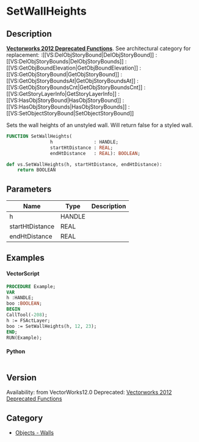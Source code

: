 # SetWallHeights

## Description
<b>[Vectorworks 2012 Deprecated Functions](../../Common/Versions/Vectorworks%202012.md)</b>. See architectural category for replacement:
:[[VS:DelObjStoryBound|DelObjStoryBound]]
:[[VS:DelObjStoryBounds|DelObjStoryBounds]]
:[[VS:GetObjBoundElevation|GetObjBoundElevation]]
:[[VS:GetObjStoryBound|GetObjStoryBound]]
:[[VS:GetObjStoryBoundsAt|GetObjStoryBoundsAt]]
:[[VS:GetObjStoryBoundsCnt|GetObjStoryBoundsCnt]]
:[[VS:GetStoryLayerInfo|GetStoryLayerInfo]]
:[[VS:HasObjStoryBound|HasObjStoryBound]]
:[[VS:HasObjStoryBounds|HasObjStoryBounds]]
:[[VS:SetObjectStoryBound|SetObjectStoryBound]]

Sets the wall heights of an unstyled wall. Will return false for a styled wall.

```pascal
FUNCTION SetWallHeights(
				h               : HANDLE;
				startHtDistance : REAL;
				endHtDistance   : REAL): BOOLEAN;
```

```python
def vs.SetWallHeights(h, startHtDistance, endHtDistance):
    return BOOLEAN
```

## Parameters
|Name|Type|Description|
|---|---|---|
|h|HANDLE|   |
|startHtDistance|REAL|   |
|endHtDistance|REAL|   |

## Examples
#### VectorScript ####
```pascal
PROCEDURE Example;
VAR
h :HANDLE;
boo :BOOLEAN;
BEGIN
CallTool(-208);
h := FSActLayer;
boo := SetWallHeights(h, 12, 23);
END;
RUN(Example);
```
#### Python ####
```python

```

## Version
Availability: from VectorWorks12.0
Deprecated: [Vectorworks 2012 Deprecated Functions](../../Common/Versions/Vectorworks%202012.md)

## Category
* [Objects - Walls](../Categories/Objects%20-%20Walls.md)
